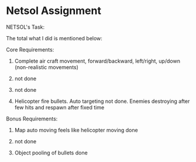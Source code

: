 # Netsol Assignment

NETSOL's Task:

The total what I did is mentioned below:

Core Requirements:
1. Complete air craft movement, forward/backward, left/right, up/down (non-realistic movements)

2. not done

3. not done

4. Helicopter fire bullets. Auto targeting not done. Enemies destroying after few hits and respawn after fixed time


Bonus Requirements:
1. Map auto moving feels like helicopter moving done

2. not done

3. Object pooling of bullets done


 
